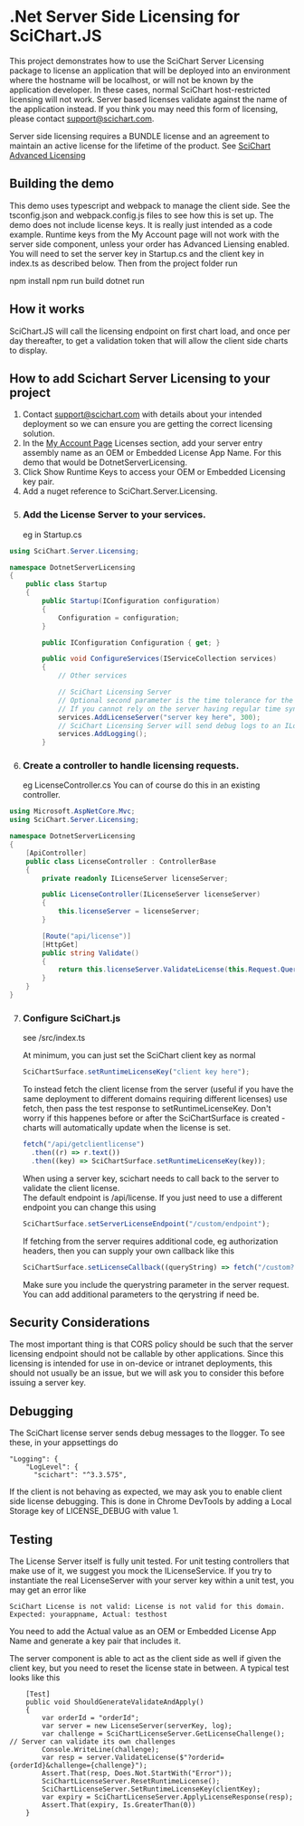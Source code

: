 # .Net Server Side Licensing for SciChart.JS

This project demonstrates how to use the SciChart Server Licensing package to license an application that will be deployed into an environment where the hostname will be localhost, or will not be known by the application developer. In these cases, normal SciChart host-restricted licensing will not work. Server based licenses validate against the name of the application instead. If you think you may need this form of licensing, please contact support@scichart.com.

Server side licensing requires a BUNDLE license and an agreement to maintain an active license for the lifetime of the product. See [SciChart Advanced Licensing](https://support.scichart.com/support/solutions/articles/101000516558-scichart-standard-advanced-licensing)

## Building the demo

This demo uses typescript and webpack to manage the client side. See the tsconfig.json and webpack.config.js files to see how this is set up.
The demo does not include license keys. It is really just intended as a code example. Runtime keys from the My Account page will not work with the server side component, unless your order has Advanced Liensing enabled. You will need to set the server key in Startup.cs and the client key in index.ts as described below. Then from the project folder run

npm install
npm run build
dotnet run

## How it works

SciChart.JS will call the licensing endpoint on first chart load, and once per day thereafter, to get a validation token that will allow the client side charts to display.

## How to add Scichart Server Licensing to your project

1.  Contact support@scichart.com with details about your intended deployment so we can ensure you are getting the correct licensing solution.
2.  In the [My Account Page](https://scichart.com/my-account) Licenses section, add your server entry assembly name as an OEM or Embedded License App Name. For this demo that would be DotnetServerLicensing.
3.  Click Show Runtime Keys to access your OEM or Embedded Licensing key pair.
4.  Add a nuget reference to SciChart.Server.Licensing.
5.  ### Add the License Server to your services.
    eg in Startup.cs

```c#
using SciChart.Server.Licensing;

namespace DotnetServerLicensing
{
    public class Startup
    {
        public Startup(IConfiguration configuration)
        {
            Configuration = configuration;
        }

        public IConfiguration Configuration { get; }

        public void ConfigureServices(IServiceCollection services)
        {
            // Other services

            // SciChart Licensing Server
            // Optional second parameter is the time tolerance for the validation.  This prevents reuse of license challenges.  Default is 300 seconds.
            // If you cannot rely on the server having regular time sync, you can increase this value or disable time validation completely by setting this to 0
            services.AddLicenseServer("server key here", 300);
            // SciChart Licensing Server will send debug logs to an ILogger if available.
            services.AddLogging();
        }
```

6.  ### Create a controller to handle licensing requests.
    eg LicenseController.cs
    You can of course do this in an existing controller.

```c#
using Microsoft.AspNetCore.Mvc;
using SciChart.Server.Licensing;

namespace DotnetServerLicensing
{
    [ApiController]
    public class LicenseController : ControllerBase
    {
        private readonly ILicenseServer licenseServer;

        public LicenseController(ILicenseServer licenseServer)
        {
            this.licenseServer = licenseServer;
        }

        [Route("api/license")]
        [HttpGet]
        public string Validate()
        {
            return this.licenseServer.ValidateLicense(this.Request.QueryString);
        }
    }
}
```

7. ### Configure SciChart.js

   see /src/index.ts

   At minimum, you can just set the SciChart client key as normal

   ```js
   SciChartSurface.setRuntimeLicenseKey("client key here");
   ```

   To instead fetch the client license from the server (useful if you have the same deployment to different domains requiring different licenses)
   use fetch, then pass the test response to setRuntimeLicenseKey. Don't worry if this happenes before or after the SciChartSurface is created - charts will automatically update when the license is set.

   ```js
   fetch("/api/getclientlicense")
     .then((r) => r.text())
     .then((key) => SciChartSurface.setRuntimeLicenseKey(key));
   ```

   When using a server key, scichart needs to call back to the server to validate the client license.  
   The default endpoint is /api/license. If you just need to use a different endpoint you can change this using

   ```js
   SciChartSurface.setServerLicenseEndpoint("/custom/endpoint");
   ```

   If fetching from the server requires additional code, eg authorization headers, then you can supply your own callback like this

   ```js
   SciChartSurface.setLicenseCallback((queryString) => fetch("/custom?"+queryString, { headers: { authorization: <whatever is needed here > }));
   ```

   Make sure you include the querystring parameter in the server request. You can add additional parameters to the qerystring if need be.

## Security Considerations

The most important thing is that CORS policy should be such that the server licensing endpoint should not be callable by other applications. Since this licensing is intended for use in on-device or intranet deployments, this should not usually be an issue, but we will ask you to consider this before issuing a server key.

## Debugging

The SciChart license server sends debug messages to the Ilogger. To see these, in your appsettings do

```
"Logging": {
    "LogLevel": {
      "scichart": "^3.3.575",
```

If the client is not behaving as expected, we may ask you to enable client side license debugging. This is done in Chrome DevTools by adding a Local Storage key of LICENSE_DEBUG with value 1.

## Testing

The License Server itself is fully unit tested.
For unit testing controllers that make use of it, we suggest you mock the ILicenseService.
If you try to instantiate the real LicenseServer with your server key within a unit test, you may get an error like

```
SciChart License is not valid: License is not valid for this domain. Expected: yourappname, Actual: testhost
```

You need to add the Actual value as an OEM or Embedded License App Name and generate a key pair that includes it.

The server component is able to act as the client side as well if given the client key, but you need to reset the license state in between. A typical test looks like this

```
    [Test]
    public void ShouldGenerateValidateAndApply()
    {
        var orderId = "orderId";
        var server = new LicenseServer(serverKey, log);
        var challenge = SciChartLicenseServer.GetLicenseChallenge(); // Server can validate its own challenges
        Console.WriteLine(challenge);
        var resp = server.ValidateLicense($"?orderid={orderId}&challenge={challenge}");
        Assert.That(resp, Does.Not.StartWith("Error"));
        SciChartLicenseServer.ResetRuntimeLicense();
        SciChartLicenseServer.SetRuntimeLicenseKey(clientKey);
        var expiry = SciChartLicenseServer.ApplyLicenseResponse(resp);
        Assert.That(expiry, Is.GreaterThan(0))
    }
```
